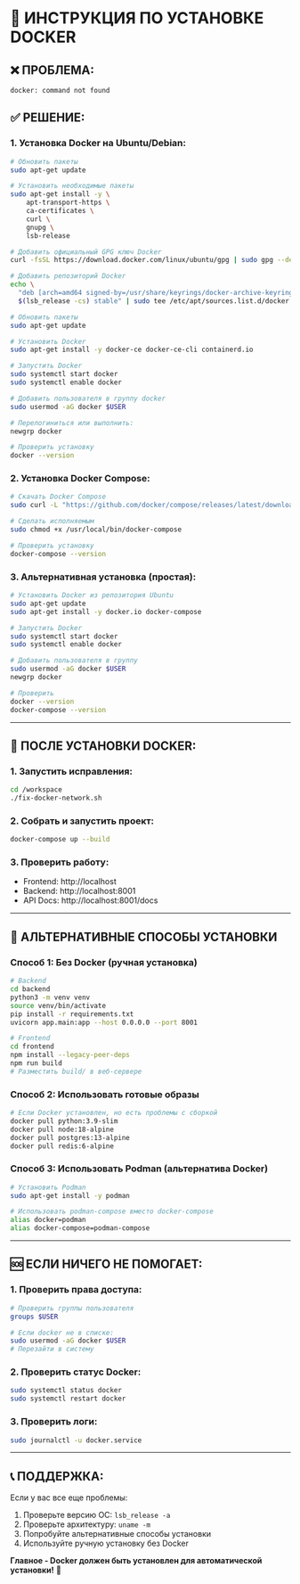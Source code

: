 # 🐳 ИНСТРУКЦИЯ ПО УСТАНОВКЕ DOCKER

## ❌ **ПРОБЛЕМА:**
```
docker: command not found
```

## ✅ **РЕШЕНИЕ:**

### **1. Установка Docker на Ubuntu/Debian:**
```bash
# Обновить пакеты
sudo apt-get update

# Установить необходимые пакеты
sudo apt-get install -y \
    apt-transport-https \
    ca-certificates \
    curl \
    gnupg \
    lsb-release

# Добавить официальный GPG ключ Docker
curl -fsSL https://download.docker.com/linux/ubuntu/gpg | sudo gpg --dearmor -o /usr/share/keyrings/docker-archive-keyring.gpg

# Добавить репозиторий Docker
echo \
  "deb [arch=amd64 signed-by=/usr/share/keyrings/docker-archive-keyring.gpg] https://download.docker.com/linux/ubuntu \
  $(lsb_release -cs) stable" | sudo tee /etc/apt/sources.list.d/docker.list > /dev/null

# Обновить пакеты
sudo apt-get update

# Установить Docker
sudo apt-get install -y docker-ce docker-ce-cli containerd.io

# Запустить Docker
sudo systemctl start docker
sudo systemctl enable docker

# Добавить пользователя в группу docker
sudo usermod -aG docker $USER

# Перелогиниться или выполнить:
newgrp docker

# Проверить установку
docker --version
```

### **2. Установка Docker Compose:**
```bash
# Скачать Docker Compose
sudo curl -L "https://github.com/docker/compose/releases/latest/download/docker-compose-$(uname -s)-$(uname -m)" -o /usr/local/bin/docker-compose

# Сделать исполняемым
sudo chmod +x /usr/local/bin/docker-compose

# Проверить установку
docker-compose --version
```

### **3. Альтернативная установка (простая):**
```bash
# Установить Docker из репозитория Ubuntu
sudo apt-get update
sudo apt-get install -y docker.io docker-compose

# Запустить Docker
sudo systemctl start docker
sudo systemctl enable docker

# Добавить пользователя в группу
sudo usermod -aG docker $USER
newgrp docker

# Проверить
docker --version
docker-compose --version
```

---

## 🚀 **ПОСЛЕ УСТАНОВКИ DOCKER:**

### **1. Запустить исправления:**
```bash
cd /workspace
./fix-docker-network.sh
```

### **2. Собрать и запустить проект:**
```bash
docker-compose up --build
```

### **3. Проверить работу:**
- Frontend: http://localhost
- Backend: http://localhost:8001
- API Docs: http://localhost:8001/docs

---

## 🔧 **АЛЬТЕРНАТИВНЫЕ СПОСОБЫ УСТАНОВКИ**

### **Способ 1: Без Docker (ручная установка)**
```bash
# Backend
cd backend
python3 -m venv venv
source venv/bin/activate
pip install -r requirements.txt
uvicorn app.main:app --host 0.0.0.0 --port 8001

# Frontend
cd frontend
npm install --legacy-peer-deps
npm run build
# Разместить build/ в веб-сервере
```

### **Способ 2: Использовать готовые образы**
```bash
# Если Docker установлен, но есть проблемы с сборкой
docker pull python:3.9-slim
docker pull node:18-alpine
docker pull postgres:13-alpine
docker pull redis:6-alpine
```

### **Способ 3: Использовать Podman (альтернатива Docker)**
```bash
# Установить Podman
sudo apt-get install -y podman

# Использовать podman-compose вместо docker-compose
alias docker=podman
alias docker-compose=podman-compose
```

---

## 🆘 **ЕСЛИ НИЧЕГО НЕ ПОМОГАЕТ:**

### **1. Проверить права доступа:**
```bash
# Проверить группы пользователя
groups $USER

# Если docker не в списке:
sudo usermod -aG docker $USER
# Перезайти в систему
```

### **2. Проверить статус Docker:**
```bash
sudo systemctl status docker
sudo systemctl restart docker
```

### **3. Проверить логи:**
```bash
sudo journalctl -u docker.service
```

---

## 📞 **ПОДДЕРЖКА:**

Если у вас все еще проблемы:
1. Проверьте версию ОС: `lsb_release -a`
2. Проверьте архитектуру: `uname -m`
3. Попробуйте альтернативные способы установки
4. Используйте ручную установку без Docker

**Главное - Docker должен быть установлен для автоматической установки!** 🐳